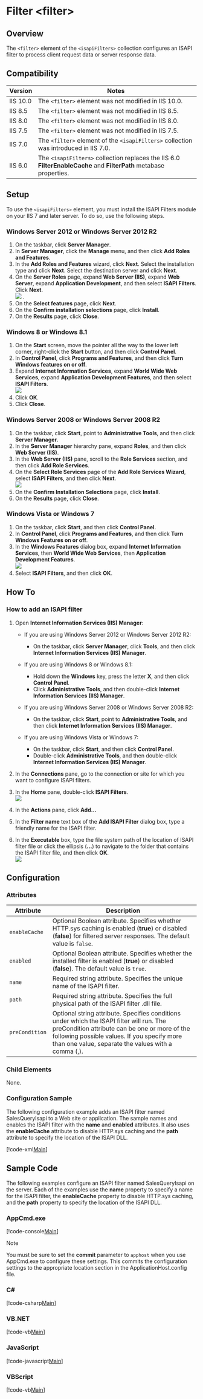 Filter &lt;filter&gt;
====================
<a id="001"></a>
## Overview

The `<filter>` element of the `<isapiFilters>` collection configures an ISAPI filter to process client request data or server response data.

<a id="002"></a>
## Compatibility

| Version | Notes |
| --- | --- |
| IIS 10.0 | The `<filter>` element was not modified in IIS 10.0. |
| IIS 8.5 | The `<filter>` element was not modified in IIS 8.5. |
| IIS 8.0 | The `<filter>` element was not modified in IIS 8.0. |
| IIS 7.5 | The `<filter>` element was not modified in IIS 7.5. |
| IIS 7.0 | The `<filter>` element of the `<isapiFilters>` collection was introduced in IIS 7.0. |
| IIS 6.0 | The `<isapiFilters>` collection replaces the IIS 6.0 **FilterEnableCache** and **FilterPath** metabase properties. |

<a id="003"></a>
## Setup

To use the `<isapiFilters>` element, you must install the ISAPI Filters module on your IIS 7 and later server. To do so, use the following steps.

### Windows Server 2012 or Windows Server 2012 R2

1. On the taskbar, click **Server Manager**.
2. In **Server Manager**, click the **Manage** menu, and then click **Add Roles and Features**.
3. In the **Add Roles and Features** wizard, click **Next**. Select the installation type and click **Next**. Select the destination server and click **Next**.
4. On the **Server Roles** page, expand **Web Server (IIS)**, expand **Web Server**, expand **Application Development**, and then select **ISAPI Filters**. Click **Next**.  
    [![](filter/_static/image2.png)](filter/_static/image1.png) .
5. On the **Select features** page, click **Next**.
6. On the **Confirm installation selections** page, click **Install**.
7. On the **Results** page, click **Close**.

### Windows 8 or Windows 8.1

1. On the **Start** screen, move the pointer all the way to the lower left corner, right-click the **Start** button, and then click **Control Panel**.
2. In **Control Panel**, click **Programs and Features**, and then click **Turn Windows features on or off**.
3. Expand **Internet Information Services**, expand **World Wide Web Services**, expand **Application Development Features**, and then select **ISAPI Filters**.  
    [![](filter/_static/image4.png)](filter/_static/image3.png)
4. Click **OK**.
5. Click **Close**.

### Windows Server 2008 or Windows Server 2008 R2

1. On the taskbar, click **Start**, point to **Administrative Tools**, and then click **Server Manager**.
2. In the **Server Manager** hierarchy pane, expand **Roles**, and then click **Web Server (IIS)**.
3. In the **Web Server (IIS)** pane, scroll to the **Role Services** section, and then click **Add Role Services**.
4. On the **Select Role Services** page of the **Add Role Services Wizard**, select **ISAPI Filters**, and then click **Next**.  
    [![](filter/_static/image6.png)](filter/_static/image5.png)
5. On the **Confirm Installation Selections** page, click **Install**.
6. On the **Results** page, click **Close**.

### Windows Vista or Windows 7

1. On the taskbar, click **Start**, and then click **Control Panel**.
2. In **Control Panel**, click **Programs and Features**, and then click **Turn Windows Features on or off**.
3. In the **Windows Features** dialog box, expand **Internet Information Services**, then **World Wide Web Services**, then **Application Development Features**.  
    [![](filter/_static/image8.png)](filter/_static/image7.png)
4. Select **ISAPI Filters**, and then click **OK**.
 
<a id="004"></a>
## How To

### How to add an ISAPI filter

1. Open **Internet Information Services (IIS) Manager**: 

    - If you are using Windows Server 2012 or Windows Server 2012 R2: 

        - On the taskbar, click **Server Manager**, click **Tools**, and then click **Internet Information Services (IIS) Manager**.
    - If you are using Windows 8 or Windows 8.1: 

        - Hold down the **Windows** key, press the letter **X**, and then click **Control Panel**.
        - Click **Administrative Tools**, and then double-click **Internet Information Services (IIS) Manager**.
    - If you are using Windows Server 2008 or Windows Server 2008 R2: 

        - On the taskbar, click **Start**, point to **Administrative Tools**, and then click **Internet Information Services (IIS) Manager**.
    - If you are using Windows Vista or Windows 7: 

        - On the taskbar, click **Start**, and then click **Control Panel**.
        - Double-click **Administrative Tools**, and then double-click **Internet Information Services (IIS) Manager**.
2. In the **Connections** pane, go to the connection or site for which you want to configure ISAPI filters.
3. In the **Home** pane, double-click **ISAPI Filters**.  
    [![](filter/_static/image10.png)](filter/_static/image9.png)
4. In the **Actions** pane, click **Add...**
5. In the **Filter name** text box of the **Add ISAPI Filter** dialog box, type a friendly name for the ISAPI filter.
6. In the **Executable** box, type the file system path of the location of ISAPI filter file or click the ellipsis (**...**) to navigate to the folder that contains the ISAPI filter file, and then click **OK**.  
    [![](filter/_static/image12.png)](filter/_static/image11.png)
 
<a id="005"></a>
## Configuration

### Attributes

| Attribute | Description |
| --- | --- |
| `enableCache` | Optional Boolean attribute. Specifies whether HTTP.sys caching is enabled (**true**) or disabled (**false**) for filtered server responses. The default value is `false`. |
| `enabled` | Optional Boolean attribute. Specifies whether the installed filter is enabled (**true**) or disabled (**false**). The default value is `true`. |
| `name` | Required string attribute. Specifies the unique name of the ISAPI filter. |
| `path` | Required string attribute. Specifies the full physical path of the ISAPI filter .dll file. |
| `preCondition` | Optional string attribute. Specifies conditions under which the ISAPI filter will run. The preCondition attribute can be one or more of the following possible values. If you specify more than one value, separate the values with a comma (,). | Value | Description | | --- | --- | | `bitness32` | Specify the **bitness32** value when the ISAPI filter is a 32-bit .dll file and IIS should load the filter only for worker processes that run in WOW64 mode (32-bit simulation) on a 64-bit operating system. | | `bitness64` | Specify the **bitness64** value when the ISAPI filter is a 64-bit .dll file and IIS should load the filter only for worker processes that run in 64-bit mode. | | `integratedMode` | Specify the **integratedMode** value when the ISAPI filter should use the integrated request-processing pipeline to process requests for managed content. | | `ISAPIMode` | Specify the **ISAPIMode** value when the ISAPI filter should use the ASP.NET ISAPI extension, Aspnet\_isapi.dll, to process requests for managed content. | | `runtimeVersionv1.1` | Specify the **runtimeVersionv1.1** value when the ISAPI filter should load only for application pools that are configured to use .NET Framework version 1.1. | | `runtimeVersionv2.0` | Specify the **runtimeVersionv2.0** value when the ISAPI filter should load only for application pools that are configured to use .NET Framework version 2.0. | |

### Child Elements

None.

### Configuration Sample

The following configuration example adds an ISAPI filter named SalesQueryIsapi to a Web site or application. The sample names and enables the ISAPI filter with the **name** and **enabled** attributes. It also uses the **enableCache** attribute to disable HTTP.sys caching and the **path** attribute to specify the location of the ISAPI DLL.

[!code-xml[Main](filter/samples/sample1.xml)]
 
<a id="006"></a>
## Sample Code

The following examples configure an ISAPI filter named SalesQueryIsapi on the server. Each of the examples use the **name** property to specify a name for the ISAPI filter, the **enableCache** property to disable HTTP.sys caching, and the **path** property to specify the location of the ISAPI DLL.

### AppCmd.exe

[!code-console[Main](filter/samples/sample2.cmd)]

> [!NOTE]
> You must be sure to set the **commit** parameter to `apphost` when you use AppCmd.exe to configure these settings. This commits the configuration settings to the appropriate location section in the ApplicationHost.config file.

### C#

[!code-csharp[Main](filter/samples/sample3.cs)]

### VB.NET

[!code-vb[Main](filter/samples/sample4.vb)]

### JavaScript

[!code-javascript[Main](filter/samples/sample5.js)]

### VBScript

[!code-vb[Main](filter/samples/sample6.vb)]